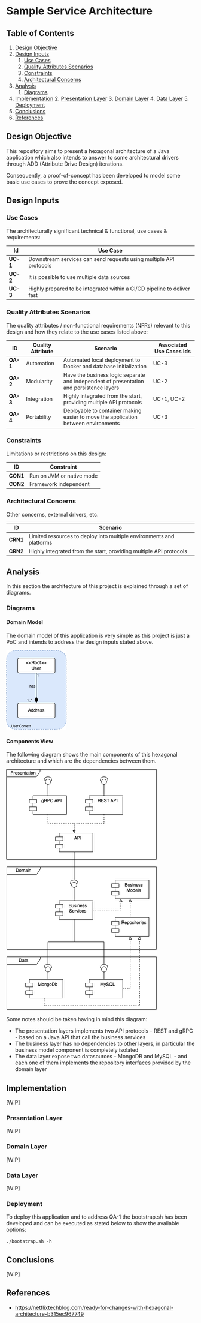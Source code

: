 # Sample Service Architecture

## Table of Contents

1. [Design Objective](#design-objective)
2. [Design Inputs](#design-inputs)
   1. [Use Cases](#use-cases)
   2. [Quality Attributes Scenarios](#quality-attributes-scenarios)
   3. [Constraints](#constraints)
   4. [Architectural Concerns](#architectural-concerns)
3. [Analysis](#analysis)
    1. [Diagrams](#diagrams)
4. [Implementation](#implementation)
   2. [Presentation Layer](#application-layer)
   3. [Domain Layer](#business-layer)
   4. [Data Layer](#data-layer)
   5. [Deployment](#deployment)
5. [Conclusions](#conclusions)
4. [References](#references)

## Design Objective

This repository aims to present a hexagonal architecture of a Java application which also intends to answer to some architectural drivers through ADD (Attribute Drive Design) iterations.

Consequently, a proof-of-concept has been developed to model some basic use cases to prove the concept exposed.

## Design Inputs

### Use Cases

The architecturally significant technical & functional, use cases & requirements:

| Id       | Use Case                                                                 |
|----------|--------------------------------------------------------------------------|
| **UC-1** | Downstream services can send requests using multiple API protocols       |
| **UC-2** | It is possible to use multiple data sources                              |
| **UC-3** | Highly prepared to be integrated within a CI/CD pipeline to deliver fast |

### Quality Attributes Scenarios

The quality attributes / non-functional requirements (NFRs) relevant to this design and how they relate to the use cases listed above:

| ID       | Quality Attribute | Scenario                                                                                | Associated Use Cases Ids |
|----------|-------------------|-----------------------------------------------------------------------------------------|--------------------------|
| **QA-1** | Automation        | Automated local deployment to Docker and database initialization                        | UC-3                     |
| **QA-2** | Modularity        | Have the business logic separate and independent of presentation and persistence layers | UC-2                     |
| **QA-3** | Integration       | Highly integrated from the start, providing multiple API protocols                      | UC-1, UC-2               |
| **QA-4** | Portability       | Deployable to container making easier to move the application between environments      | UC-3                     |

### Constraints

Limitations or restrictions on this design:

| ID       | Constraint                |
|----------|---------------------------|
| **CON1** | Run on JVM or native mode |
| **CON2** | Framework independent     |

### Architectural Concerns

Other concerns, external drivers, etc.

| ID       | Scenario                                                             |
|----------|----------------------------------------------------------------------|
| **CRN1** | Limited resources to deploy into multiple environments and platforms |
| **CRN2** | Highly integrated from the start, providing multiple API protocols   |

## Analysis

In this section the architecture of this project is explained through a set of diagrams.

### Diagrams

#### Domain Model

The domain model of this application is very simple as this project is just a PoC and intends to address the design inputs stated above.

![Domain Model](info/img/domain_model.png)

#### Components View

The following diagram shows the main components of this hexagonal architecture and which are the dependencies between them.

![Components View](info/img/components_view.png)

Some notes should be taken having in mind this diagram:
- The presentation layers implements two API protocols - REST and gRPC - based on a Java API that call the business services
- The business layer has no dependencies to other layers, in particular the business model component is completely isolated
- The data layer expose two datasources - MongoDB and MySQL - and each one of them implements the repository interfaces provided by the domain layer

## Implementation

[WIP]

### Presentation Layer

[WIP]

### Domain Layer

[WIP]

### Data Layer

[WIP]

### Deployment

To deploy this application and to address QA-1 the bootstrap.sh has been developed and can be executed as stated below to show the available options:

```shell
./bootstrap.sh -h
```

## Conclusions

[WIP]

## References 

* https://netflixtechblog.com/ready-for-changes-with-hexagonal-architecture-b315ec967749
